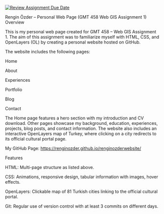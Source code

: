 [![Review Assignment Due Date](https://classroom.github.com/assets/deadline-readme-button-22041afd0340ce965d47ae6ef1cefeee28c7c493a6346c4f15d667ab976d596c.svg)](https://classroom.github.com/a/7C3xAGjq)

Rengin Özder – Personal Web Page (GMT 458 Web GIS Assignment 1)
Overview

This is my personal web page created for GMT 458 – Web GIS Assignment 1. The aim of this assignment was to familiarize myself with HTML, CSS, and OpenLayers (OL) by creating a personal website hosted on GitHub.

The website includes the following pages:

Home

About

Experiences

Portfolio

Blog

Contact

The Home page features a hero section with my introduction and CV download. Other pages showcase my background, education, experiences, projects, blog posts, and contact information. The website also includes an interactive OpenLayers map of Turkey, where clicking on a city redirects to its official cultural portal page.

My GitHub Page: https://renginozder.github.io/renginozderwebsite/

Features

HTML: Multi-page structure as listed above.

CSS: Animations, responsive design, tabular information with images, hover effects.

OpenLayers: Clickable map of 81 Turkish cities linking to the official cultural portal.

Git: Regular use of version control with at least 3 commits on different days.
